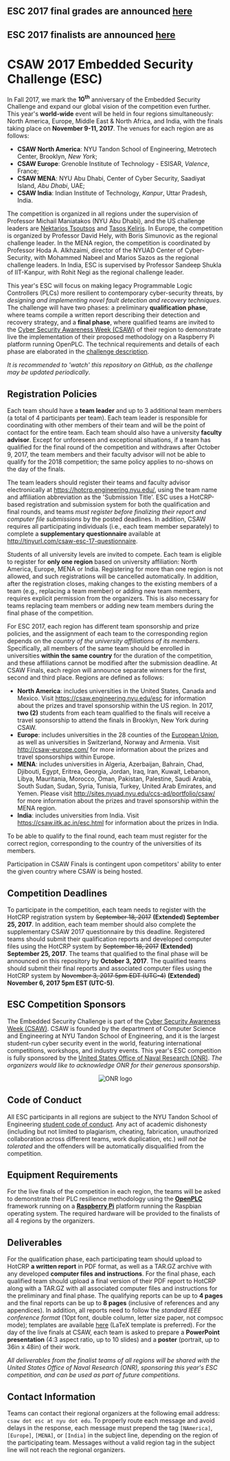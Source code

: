 ## ESC 2017 final grades are announced [here](esc2017_ranking.md)

## ESC 2017 finalists are announced [here](esc2017_finalists.md)

CSAW 2017 Embedded Security Challenge (ESC)
===========================================

In Fall 2017, we mark the **10<sup>th</sup>** anniversary of the Embedded Security Challenge and expand our global vision of the competition even further. This year's **world-wide** event will be held in four regions simultaneously: North America, Europe, Middle East & North Africa, and India, with the finals taking place on **November 9-11, 2017**. The venues for each region are as follows:
-   **CSAW North America**: NYU Tandon School of Engineering, Metrotech Center, Brooklyn, *New York*;
-   **CSAW Europe**: Grenoble Institute of Technology - ESISAR, *Valence*, France;
-   **CSAW MENA**: NYU Abu Dhabi, Center of Cyber Security, Saadiyat Island, *Abu Dhabi*, UAE;
-   **CSAW India**: Indian Institute of Technology, *Kanpur*, Uttar Pradesh, India.

The competition is organized in all regions under the supervision of Professor Michail Maniatakos (NYU Abu Dhabi), and the US challenge leaders are [Nektarios Tsoutsos](https://github.com/nekt) and [Tasos Keliris](https://tkeliris.github.io). In Europe, the competition is organized by Professor David Hely, with Boris Simunovic as the regional challenge leader. In the MENA region, the competition is coordinated by Professor Hoda A. Alkhzaimi, director of the NYUAD Center of Cyber-Security, with Mohammed Nabeel and Marios Sazos as the regional challenge leaders. In India, ESC is supervised by Professor Sandeep Shukla of IIT-Kanpur, with Rohit Negi as the regional challenge leader. 

This year's ESC will focus on making legacy Programmable Logic Controllers (PLCs) more resilient to contemporary cyber-security threats, by *designing and implementing novel fault detection and recovery techniques*. The challenge will have two phases: a preliminary **qualification phase**, where teams compile a written report describing their detection and recovery strategy, and a **final phase**, where qualified teams are invited to the [Cyber Security Awareness Week (CSAW)](https://csaw.engineering.nyu.edu/) of their region to demonstrate live the implementation of their proposed methodology on a Raspberry Pi platform running OpenPLC. The technical requirements and details of each phase are elaborated in the [challenge description](challenge_description.md). 

*It is recommended to 'watch' this repository on GitHub, as the challenge may be updated periodically*.

Registration Policies
---------------------

Each team should have a **team leader** and up to 3 additional team members (a total of 4 participants per team). Each team leader is responsible for coordinating with other members of their team and will be the point of contact for the entire team. Each team should also have a university **faculty advisor**. Except for unforeseen and exceptional situations, if a team has qualified for the final round of the competition and withdraws after October 9, 2017, the team members and their faculty advisor will not be able to qualify for the 2018 competition; the same policy applies to no-shows on the day of the finals.

The team leaders should register their teams and faculty advisor electronically at https://hotcrp.engineering.nyu.edu/, using the team name and affiliation abbreviation as the 'Submission Title'. ESC uses a HotCRP-based registration and submission system for both the qualification and final rounds, and teams *must register before finalizing their report and computer file submissions* by the posted deadlines. In addition, CSAW requires all participating individuals (i.e., each team member separately) to complete a **supplementary questionnaire** available at http://tinyurl.com/csaw-esc-17-questionnaire.

Students of all university levels are invited to compete. Each team is eligible to register for **only one region** based on university affiliation: North America, Europe, MENA or India. Registering for more than one region is not allowed, and such registrations will be cancelled automatically. In addition, after the registration closes, making changes to the existing members of a team (e.g., replacing a team member) or adding new team members, requires explicit permission from the organizers. This is also necessary for teams replacing team members or adding new team members during the final phase of the competition.

For ESC 2017, each region has different team sponsorship and prize policies, and the assignment of each team to the corresponding region depends on the *country of the university affiliations of its members*. Specifically, all members of the same team should be enrolled in universities **within the same country** for the duration of the competition, and these affiliations cannot be modified after the submission deadline. At CSAW Finals, each region will announce separate winners for the first, second and third place. Regions are defined as follows:
-   **North America**: includes universities in the United States, Canada and Mexico. Visit https://csaw.engineering.nyu.edu/esc for information about the prizes and travel sponsorship within the US region. In 2017, **two (2)** students from each team qualified to the finals will receive a travel sponsorship to attend the finals in Brooklyn, New York during CSAW.
-   **Europe**: includes universities in the 28 counties of the [European Union](http://europa.eu/european-union/about-eu/countries_en), as well as universities in Switzerland, Norway and Armenia. Visit http://csaw-europe.com/ for more information about the prizes and travel sponsorships within Europe.
-   **MENA**: includes universities in Algeria, Azerbaijan, Bahrain, Chad, Djibouti, Egypt, Eritrea, Georgia, Jordan, Iraq, Iran, Kuwait, Lebanon, Libya, Mauritania, Morocco, Oman, Pakistan, Palestine, Saudi Arabia, South Sudan, Sudan, Syria, Tunisia, Turkey, United Arab Emirates, and Yemen. Please visit http://sites.nyuad.nyu.edu/ccs-ad/portfolio/csaw/ for more information about the prizes and travel sponsorship within the MENA region.
-   **India**: includes universities from India. Visit https://csaw.iitk.ac.in/esc.html for information about the prizes in India.

To be able to qualify to the final round, each team must register for the correct region, corresponding to the country of the universities of its members. 

Participation in CSAW Finals is contingent upon competitors' ability to enter the given country where CSAW is being hosted.

Competition Deadlines
---------------------

To participate in the competition, each team needs to register with the HotCRP registration system by ~~September 18, 2017~~ **(Extended) September 25, 2017**. In addition, each team member should also complete the supplementary CSAW 2017 questionnaire by this deadline. Registered teams should submit their qualification reports and developed computer files using the HotCRP system by ~~September 18, 2017~~ **(Extended) September 25, 2017**. The teams that qualified to the final phase will be announced on this repository by **October 3, 2017**. The qualified teams should submit their final reports and associated computer files using the HotCRP system by ~~November 3, 2017 5pm EDT (UTC-4)~~ **(Extended) November 6, 2017 5pm EST (UTC-5)**.

ESC Competition Sponsors
------------------------

The Embedded Security Challenge is part of the [Cyber Security Awareness Week (CSAW)](https://csaw.engineering.nyu.edu/about). CSAW is founded by the department of Computer Science and Engineering at NYU Tandon School of Engineering, and it is the largest student-run cyber security event in the world, featuring international competitions, workshops, and industry events.
This year's ESC competition is fully sponsored by the [United States Office of Naval Research (ONR)](https://www.onr.navy.mil/). *The organizers would like to acknowledge ONR for their generous sponsorship*.
<p align="center"><img src="https://upload.wikimedia.org/wikipedia/commons/thumb/2/29/Office_of_Naval_Research_Official_Logo.png/320px-Office_of_Naval_Research_Official_Logo.png" alt="ONR logo"/></p>

Code of Conduct
---------------

All ESC participants in all regions are subject to the NYU Tandon School of Engineering [student code of conduct](http://engineering.nyu.edu/life/student-affairs/code-of-conduct). Any act of academic dishonesty (including but not limited to plagiarism, cheating, fabrication, unauthorized collaboration across different teams, work duplication, etc.) *will not be tolerated* and the offenders will be automatically disqualified from the competition.

Equipment Requirements
----------------------

For the live finals of the competition in each region, the teams will be asked to demonstrate their PLC resilience methodology using the [**OpenPLC**](http://www.openplcproject.com/) framework running on a [**Raspberry Pi**](https://www.raspberrypi.org/products/raspberry-pi-3-model-b/) platform running the Raspbian operating system. The required hardware will be provided to the finalists of all 4 regions by the organizers.

Deliverables
------------

For the qualification phase, each participating team should upload to HotCRP **a written report** in PDF format, as well as a TAR.GZ archive with any developed **computer files and instructions**. For the final phase, each qualified team should upload a final version of their PDF report to HotCRP along with a TAR.GZ with all associated computer files and instructions for the preliminary and final phase. The qualifying reports can be up to **4 pages** and the final reports can be up to **8 pages** (inclusive of references and any appendices). In addition, all reports need to follow the *standard IEEE conference format* (10pt font, double column, letter size paper, not compsoc mode); templates are available [here](http://www.ieee.org/conferences_events/conferences/publishing/templates.html) (LaTeX template is preferred).
For the day of the live finals at CSAW, each team is asked to prepare a **PowerPoint presentation** (4:3 aspect ratio, up to 10 slides) and a **poster** (portrait, up to 36in x 48in) of their work.

*All deliverables from the finalist teams of all regions will be shared with the United States Office of Naval Research (ONR), sponsoring this year's ESC competition, and can be used as part of future competitions.*

Contact Information
-------------------

Teams can contact their regional organizers at the following email address: `csaw dot esc at nyu dot edu`. To properly route each message and avoid delays in the response, each message must prepend the tag `[NAmerica]`, `[Europe]`, `[MENA]`, or `[India]` in the subject line, depending on the region of the participating team. Messages without a valid region tag in the subject line will not reach the regional organizers.
